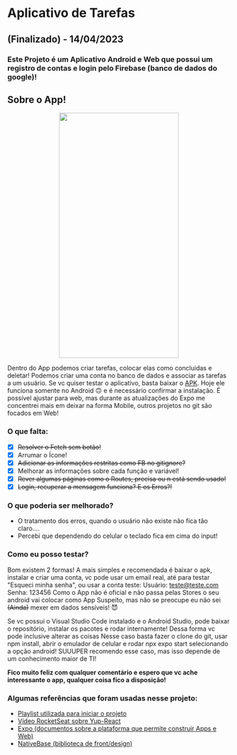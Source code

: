 # Aplicativo de Tarefas
## (Finalizado) - 14/04/2023
### Este Projeto é um Aplicativo Android e Web que possui um registro de contas e login pelo Firebase (banco de dados do google)!

## Sobre o App!

<div align="center">
<img src="/src/assets/App.gif" width="270" height="555">
</div>

Dentro do App podemos criar tarefas, colocar elas como concluidas e deletar! Podemos criar uma conta no banco de dados e associar as tarefas a um usuário.
Se vc quiser testar o aplicativo, basta baixar o [APK](https://github.com/Bigodrigo/testeFBAndroid/blob/main/Apk%20Donwload/application-02c63002-b602-486e-9fac-ac6f36c2bad4.apk).
Hoje ele funciona somente no Android :upside_down_face: e é necessário confirmar a instalação.
É possível ajustar para web, mas durante as atualizações do Expo me concentrei mais em deixar na forma Mobile, outros projetos no git são focados em Web!

<!--  Neste momento estou adicionando os componentes no Storybook... Isso pode facilitar a visualização, talvez possa utilizar o Snack (Expo GO) ou gravar um vídeo.
~~No futuro seria interessante terminar o código para gerar um .apk e testar se o git permite deixar o arquivo...~~  -->

<!--  11/04 - Sofrendo bastante com a mudança do SDK! Neste momento estou tentando enviar para o EAS a configuração de uma build! Importante comentar que existe um guia com os passos! Talvez seja necessário seguir ele, pq as configs são diferentes dos SDKs anteriores!
Tbm acho relevante comentar q duranto a build, o expo doctor reclamou dos packages  @expo/config-plugins, uma solução é substituir o "overrides"!
OUtra questão é o expo update, tem q criar o config?!
Consegui fazer o apk finalizado! -->


<!--  12/04 - O Firebase não lida tão bem com Barras(/), o banco interpreta como um caminho, então abre pastas dentro de pastas, adicionei um script para substituir! -->
###  O que falta:
- [x] ~~Resolver o Fetch sem botão!~~
- [x] Arrumar o Ícone!
- [x] ~~Adicionar as informações restritas como FB no gitignore?~~
- [x] Melhorar as informações sobre cada função e variável!
- [x] ~~Rever algumas páginas como o Routes, precisa ou n está sendo usado!~~
- [x] ~~Login, recuperar a mensagem funciona? E os Erros?!~~

### O que poderia ser melhorado?
* O tratamento dos erros, quando o usuário não existe não fica tão claro....
* Percebi que dependendo do celular o teclado fica em cima do input!

### Como eu posso testar?
Bom existem 2 formas!
A mais simples e recomendada é baixar o apk, instalar e criar uma conta, vc pode usar um email real, até para testar "Esqueci minha senha", ou usar a conta teste:
Usuário: teste@teste.com
Senha: 123456
Como o App não é oficial e não passa pelas Stores o seu android vai colocar como App Suspeito, mas não se preocupe eu não sei ~~(Ainda)~~ mexer em dados sensíveis! :smiling_imp:

Se vc possui o Visual Studio Code instalado e o Android Studio, pode baixar o repositório, instalar os pacotes e rodar internamente! Dessa forma vc pode inclusive alterar as coisas
Nesse caso basta fazer o clone do git, usar npm install, abrir o emulador de celular e rodar npx expo start selecionando a opção android!
SUUUPER recomendo esse caso, mas isso depende de um conhecimento maior de TI!

**Fico muito feliz com qualquer comentário e espero que vc ache interessante o app, qualquer coisa fico a disposição!**

### Algumas referências que foram usadas nesse projeto:
* [Playlist utilizada para iniciar o projeto](https://www.youtube.com/playlist?list=PLSdWzeBQ3csG_Gp9PfTNct0WDZr0qYB3z)
* [Vídeo RocketSeat sobre Yup-React](https://www.youtube.com/watch?v=JEKZc_rkqgc)
* [Expo (documentos sobre a plataforma que permite construir Apps e Web)](https://docs.expo.dev/)
* [NativeBase (biblioteca de front/design)](https://nativebase.io/)